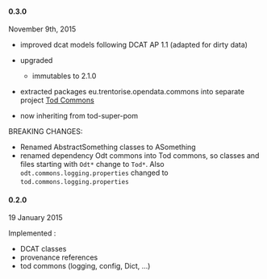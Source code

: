 
#### 0.3.0

November 9th, 2015

- improved dcat models following DCAT AP 1.1 (adapted for dirty data)
 	 	
- upgraded
	* immutables to 2.1.0
	
- extracted packages eu.trentorise.opendata.commons into separate project [Tod Commons](https://github.com/opendatatrentino/tod-commons)
 - now inheriting from tod-super-pom	

BREAKING CHANGES:
- Renamed AbstractSomething classes to ASomething
- renamed dependency Odt commons into Tod commons, so classes and files starting with `Odt*` change to `Tod*`. Also `odt.commons.logging.properties` changed to `tod.commons.logging.properties` 


#### 0.2.0

19 January 2015

Implemented :
- DCAT classes
- provenance references
- tod commons (logging, config, Dict, ...)
